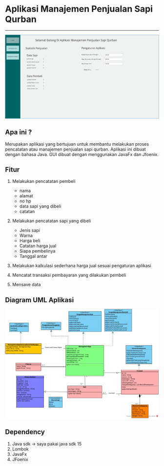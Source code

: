 # Aplikasi Manajemen Penjualan Sapi Qurban

---

![Screenshot 1](./Screenshot/SS%201.png)

## Apa ini ?

Merupakan aplikasi yang bertujuan untuk membantu melakukan proses pencatatan atau manajemen penjualan sapi qurban.
Aplikasi ini dibuat dengan bahasa Java. GUI dibuat dengan menggunakan JavaFx dan Jfoenix.

## Fitur

1. Melakukan pencatatan pembeli
    - nama
    - alamat
    - no hp
    - data sapi yang dibeli
    - catatan
    
2. Melakukan pencatatan sapi yang dibeli
    - Jenis sapi
    - Warna
    - Harga beli
    - Catatan harga jual
    - Siapa pembelinya
    - Tanggal antar
    
3. Melakukan kalkulasi sederhana harga jual sesuai pengaturan aplikasi
4. Mencatat transaksi pembayaran yang dilakukan pembeli
5. Mensave data

## Diagram UML Aplikasi

![diagram](./diagram/Class%20Diagram%20Tugas%20Final%20PBO.jpg)

## Dependency

1. Java sdk -> saya pakai java sdk 15
2. Lombok
3. JavaFx
4. JFoenix

